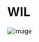 # WIL
![image](https://user-images.githubusercontent.com/98382954/180629703-7764cb20-ca41-487e-9af3-f4439122e337.png)
